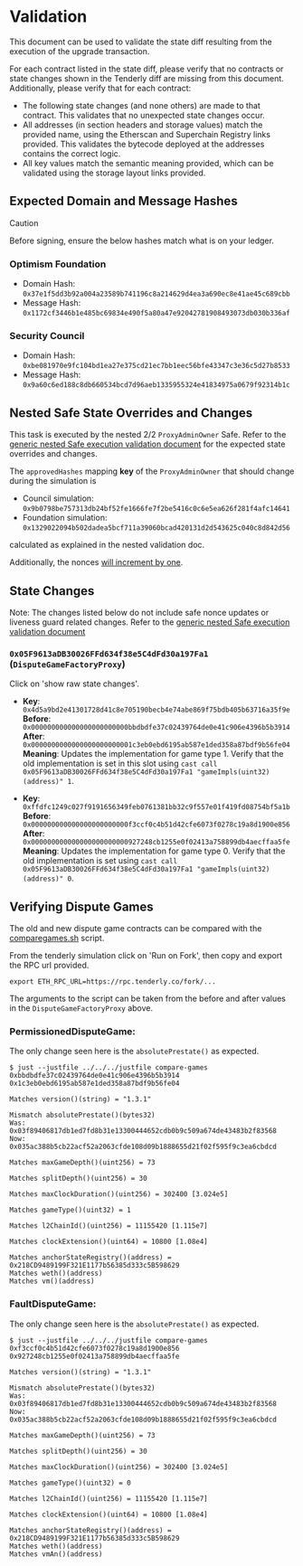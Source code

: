 # Validation

This document can be used to validate the state diff resulting from the execution of the upgrade transaction.

For each contract listed in the state diff, please verify that no contracts or state changes shown in the Tenderly diff
are missing from this document. Additionally, please verify that for each contract:

- The following state changes (and none others) are made to that contract. This validates that no unexpected state
  changes occur.
- All addresses (in section headers and storage values) match the provided name, using the Etherscan and Superchain
  Registry links provided. This validates the bytecode deployed at the addresses contains the correct logic.
- All key values match the semantic meaning provided, which can be validated using the storage layout links provided.

## Expected Domain and Message Hashes

> [!CAUTION]
>
> Before signing, ensure the below hashes match what is on your ledger.
>
> ### Optimism Foundation
>
> - Domain Hash: `0x37e1f5dd3b92a004a23589b741196c8a214629d4ea3a690ec8e41ae45c689cbb`
> - Message Hash: `0x1172cf3446b1e485bc69834e490f5a80a47e92042781908493073db030b336af`
>
> ### Security Council
>
> - Domain Hash: `0xbe081970e9fc104bd1ea27e375cd21ec7bb1eec56bfe43347c3e36c5d27b8533`
> - Message Hash: `0x9a60c6ed188c8db660534bcd7d96aeb1335955324e41834975a0679f92314b1c`

## Nested Safe State Overrides and Changes

This task is executed by the nested 2/2 `ProxyAdminOwner` Safe. Refer to the
[generic nested Safe execution validation document](../../../NESTED-VALIDATION.md)
for the expected state overrides and changes.

The `approvedHashes` mapping **key** of the `ProxyAdminOwner` that should change during the simulation is
- Council simulation: `0x9b0798be757313db24bf52fe1666fe7f2be5416c0c6e5ea626f281f4afc14641`
- Foundation simulation: `0x1329022094b502dadea5bcf711a39060bcad420131d2d543625c040c8d842d56`

calculated as explained in the nested validation doc.

Additionally, the nonces [will increment by one](../../../NESTED-VALIDATION.md#nonce-increments).

## State Changes

Note: The changes listed below do not include safe nonce updates or liveness guard related changes. Refer to the
[generic nested Safe execution validation document](../../../NESTED-VALIDATION.md)

### `0x05F9613aDB30026FFd634f38e5C4dFd30a197Fa1` (`DisputeGameFactoryProxy`)

Click on 'show raw state changes'.

- **Key**: `0x4d5a9bd2e41301728d41c8e705190becb4e74abe869f75bdb405b63716a35f9e` <br/>
  **Before**: `0x000000000000000000000000bbdbdfe37c02439764de0e41c906e4396b5b3914` <br/>
  **After**: `0x0000000000000000000000001c3eb0ebd6195ab587e1ded358a87bdf9b56fe04` <br/>
  **Meaning**: Updates the implementation for game type 1. Verify that the old implementation is set in this slot using
  `cast call 0x05F9613aDB30026FFd634f38e5C4dFd30a197Fa1 "gameImpls(uint32)(address)" 1`.

- **Key**: `0xffdfc1249c027f9191656349feb0761381bb32c9f557e01f419fd08754bf5a1b` <br/>
  **Before**: `0x000000000000000000000000f3ccf0c4b51d42cfe6073f0278c19a8d1900e856` <br/>
  **After**: `0x000000000000000000000000927248cb1255e0f02413a758899db4aecffaa5fe` <br/>
  **Meaning**: Updates the implementation for game type 0. Verify that the old implementation is set using
  `cast call 0x05F9613aDB30026FFd634f38e5C4dFd30a197Fa1 "gameImpls(uint32)(address)" 0`.


## Verifying Dispute Games

The old and new dispute game contracts can be compared with the [comparegames.sh](https://gist.github.com/ajsutton/28be852a36d9d19af16f7c870b267873)
script.

From the tenderly simulation click on 'Run on Fork', then copy and export the RPC url provided.

```
export ETH_RPC_URL=https://rpc.tenderly.co/fork/...
```

The arguments to the script can be taken from the before and after values in the `DisputeGameFactoryProxy` above.

### PermissionedDisputeGame:

The only change seen here is the `absolutePrestate()` as expected.

```shell
$ just --justfile ../../../justfile compare-games 0xbbdbdfe37c02439764de0e41c906e4396b5b3914 0x1c3eb0ebd6195ab587e1ded358a87bdf9b56fe04

Matches version()(string) = "1.3.1"

Mismatch absolutePrestate()(bytes32)
Was: 0x03f89406817db1ed7fd8b31e13300444652cdb0b9c509a674de43483b2f83568
Now: 0x035ac388b5cb22acf52a2063cfde108d09b1888655d21f02f595f9c3ea6cbdcd

Matches maxGameDepth()(uint256) = 73

Matches splitDepth()(uint256) = 30

Matches maxClockDuration()(uint256) = 302400 [3.024e5]

Matches gameType()(uint32) = 1

Matches l2ChainId()(uint256) = 11155420 [1.115e7]

Matches clockExtension()(uint64) = 10800 [1.08e4]

Matches anchorStateRegistry()(address) = 0x218CD9489199F321E1177b56385d333c5B598629
Matches weth()(address)
Matches vm()(address)
```

### FaultDisputeGame:

The only change seen here is the `absolutePrestate()` as expected.

```shell
$ just --justfile ../../../justfile compare-games 0xf3ccf0c4b51d42cfe6073f0278c19a8d1900e856 0x927248cb1255e0f02413a758899db4aecffaa5fe

Matches version()(string) = "1.3.1"

Mismatch absolutePrestate()(bytes32)
Was: 0x03f89406817db1ed7fd8b31e13300444652cdb0b9c509a674de43483b2f83568
Now: 0x035ac388b5cb22acf52a2063cfde108d09b1888655d21f02f595f9c3ea6cbdcd

Matches maxGameDepth()(uint256) = 73

Matches splitDepth()(uint256) = 30

Matches maxClockDuration()(uint256) = 302400 [3.024e5]

Matches gameType()(uint32) = 0

Matches l2ChainId()(uint256) = 11155420 [1.115e7]

Matches clockExtension()(uint64) = 10800 [1.08e4]

Matches anchorStateRegistry()(address) = 0x218CD9489199F321E1177b56385d333c5B598629
Matches weth()(address)
Matches vmAn()(address)
```
